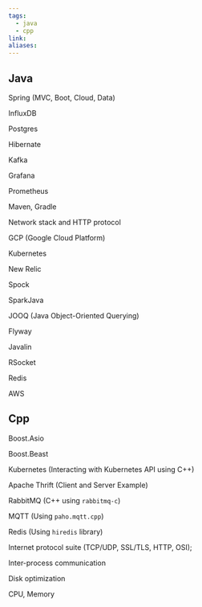 ```yaml
---
tags:
  - java
  - cpp
link: 
aliases:
---
```



## Java


Spring (MVC, Boot, Cloud, Data)

InfluxDB

Postgres

Hibernate

Kafka

Grafana

Prometheus

Maven, Gradle

Network stack and HTTP protocol

GCP (Google Cloud Platform)

Kubernetes

New Relic

Spock

SparkJava

JOOQ (Java Object-Oriented Querying)

Flyway

Javalin

RSocket

Redis

AWS



## Cpp


Boost.Asio

Boost.Beast


Kubernetes (Interacting with Kubernetes API using C++)


Apache Thrift (Client and Server Example)


RabbitMQ (C++ using `rabbitmq-c`)


MQTT (Using `paho.mqtt.cpp`)


Redis (Using `hiredis` library)


Internet protocol suite (TCP/UDP, SSL/TLS, HTTP, OSI);


Inter-process communication


Disk optimization


CPU, Memory


































